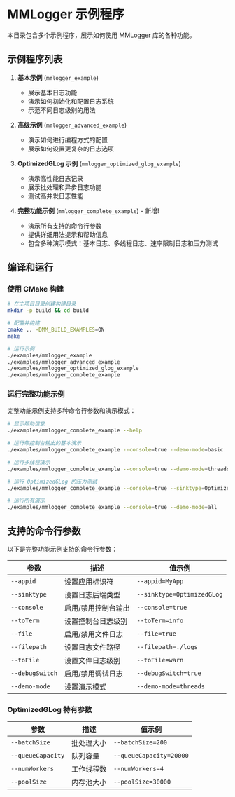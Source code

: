 # MMLogger 示例程序

本目录包含多个示例程序，展示如何使用 MMLogger 库的各种功能。

## 示例程序列表

1. **基本示例** (`mmlogger_example`)
   - 展示基本日志功能
   - 演示如何初始化和配置日志系统
   - 示范不同日志级别的用法

2. **高级示例** (`mmlogger_advanced_example`)
   - 演示如何进行编程方式的配置
   - 展示如何设置更复杂的日志选项

3. **OptimizedGLog 示例** (`mmlogger_optimized_glog_example`)
   - 演示高性能日志记录
   - 展示批处理和异步日志功能
   - 测试高并发日志性能

4. **完整功能示例** (`mmlogger_complete_example`) - 新增!
   - 演示所有支持的命令行参数
   - 提供详细用法提示和帮助信息
   - 包含多种演示模式：基本日志、多线程日志、速率限制日志和压力测试

## 编译和运行

### 使用 CMake 构建

```bash
# 在主项目目录创建构建目录
mkdir -p build && cd build

# 配置并构建
cmake .. -DMM_BUILD_EXAMPLES=ON
make

# 运行示例
./examples/mmlogger_example
./examples/mmlogger_advanced_example
./examples/mmlogger_optimized_glog_example
./examples/mmlogger_complete_example
```

### 运行完整功能示例

完整功能示例支持多种命令行参数和演示模式：

```bash
# 显示帮助信息
./examples/mmlogger_complete_example --help

# 运行带控制台输出的基本演示
./examples/mmlogger_complete_example --console=true --demo-mode=basic

# 运行多线程演示
./examples/mmlogger_complete_example --console=true --demo-mode=threads

# 运行 OptimizedGLog 的压力测试
./examples/mmlogger_complete_example --console=true --sinktype=OptimizedGLog --demo-mode=stress-test

# 运行所有演示
./examples/mmlogger_complete_example --console=true --demo-mode=all
```

## 支持的命令行参数

以下是完整功能示例支持的命令行参数：

| 参数                | 描述                                | 值示例                          |
|---------------------|-------------------------------------|--------------------------------|
| `--appid`           | 设置应用标识符                     | `--appid=MyApp`                |
| `--sinktype`        | 设置日志后端类型                   | `--sinktype=OptimizedGLog`     |
| `--console`         | 启用/禁用控制台输出                | `--console=true`               |
| `--toTerm`          | 设置控制台日志级别                 | `--toTerm=info`                |
| `--file`            | 启用/禁用文件日志                  | `--file=true`                  |
| `--filepath`        | 设置日志文件路径                   | `--filepath=./logs`            |
| `--toFile`          | 设置文件日志级别                   | `--toFile=warn`                |
| `--debugSwitch`     | 启用/禁用调试日志                  | `--debugSwitch=true`           |
| `--demo-mode`       | 设置演示模式                       | `--demo-mode=threads`          |

### OptimizedGLog 特有参数

| 参数                | 描述                                | 值示例                          |
|---------------------|-------------------------------------|--------------------------------|
| `--batchSize`       | 批处理大小                         | `--batchSize=200`              |
| `--queueCapacity`   | 队列容量                           | `--queueCapacity=20000`        |
| `--numWorkers`      | 工作线程数                         | `--numWorkers=4`               |
| `--poolSize`        | 内存池大小                         | `--poolSize=30000`             |

